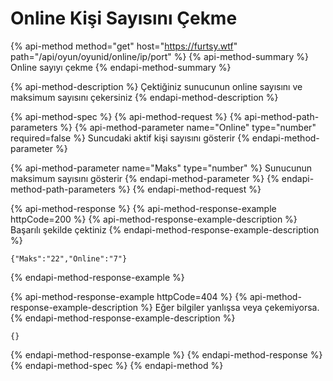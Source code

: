 # Online Kişi Sayısını Çekme

{% api-method method="get" host="https://furtsy.wtf" path="/api/oyun/oyunid/online/ip/port" %}
{% api-method-summary %}
Online sayıyı çekme
{% endapi-method-summary %}

{% api-method-description %}
Çektiğiniz sunucunun online sayısını ve maksimum sayısını çekersiniz
{% endapi-method-description %}

{% api-method-spec %}
{% api-method-request %}
{% api-method-path-parameters %}
{% api-method-parameter name="Online" type="number" required=false %}
Suncudaki aktif kişi sayısını gösterir
{% endapi-method-parameter %}

{% api-method-parameter name="Maks" type="number" %}
Sunucunun maksimum sayısını gösterir
{% endapi-method-parameter %}
{% endapi-method-path-parameters %}
{% endapi-method-request %}

{% api-method-response %}
{% api-method-response-example httpCode=200 %}
{% api-method-response-example-description %}
Başarılı şekilde çektiniz
{% endapi-method-response-example-description %}

```
{"Maks":"22","Online":"7"}
```
{% endapi-method-response-example %}

{% api-method-response-example httpCode=404 %}
{% api-method-response-example-description %}
Eğer bilgiler yanlışsa veya çekemiyorsa.
{% endapi-method-response-example-description %}

```
{}
```
{% endapi-method-response-example %}
{% endapi-method-response %}
{% endapi-method-spec %}
{% endapi-method %}



